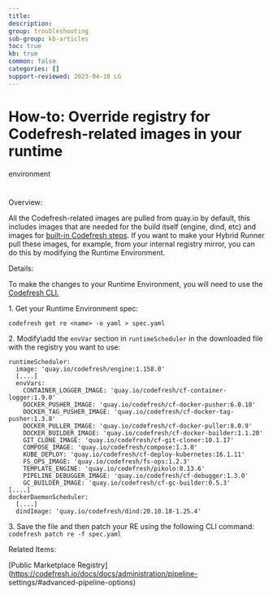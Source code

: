 ```yaml
---
title: 
description: 
group: troubleshooting
sub-group: kb-articles
toc: true
kb: true
common: false
categories: []
support-reviewed: 2023-04-18 LG
---
```


# How-to: Override registry for Codefresh-related images in your runtime
environment

#

Overview:

All the Codefresh-related images are pulled from quay.io by default, this
includes images that are needed for the build itself (engine, dind, etc) and
images for [built-in Codefresh
steps](https://codefresh.io/docs/docs/codefresh-yaml/steps/#built-in-steps).
If you want to make your Hybrid Runner pull these images, for example, from
your internal registry mirror, you can do this by modifying the Runtime
Environment.

Details:

To make the changes to your Runtime Environment, you will need to use the
[Codefresh CLI.](https://codefresh-io.github.io/cli/installation/)

1\. Get your Runtime Environment spec:

`codefresh get re <name> -o yaml > spec.yaml`

2\. Modify\add the `envVar` section in `runtimeScheduler` in the downloaded
file with the registry you want to use:

    
    
    runtimeScheduler:
      image: 'quay.io/codefresh/engine:1.158.0'  
      [....]
      envVars:
        CONTAINER_LOGGER_IMAGE: 'quay.io/codefresh/cf-container-logger:1.9.0'
        DOCKER_PUSHER_IMAGE: 'quay.io/codefresh/cf-docker-pusher:6.0.10'
        DOCKER_TAG_PUSHER_IMAGE: 'quay.io/codefresh/cf-docker-tag-pusher:1.3.8'
        DOCKER_PULLER_IMAGE: 'quay.io/codefresh/cf-docker-puller:8.0.9'
        DOCKER_BUILDER_IMAGE: 'quay.io/codefresh/cf-docker-builder:1.1.20'
        GIT_CLONE_IMAGE: 'quay.io/codefresh/cf-git-cloner:10.1.17'
        COMPOSE_IMAGE: 'quay.io/codefresh/compose:1.3.0'
        KUBE_DEPLOY: 'quay.io/codefresh/cf-deploy-kubernetes:16.1.11'
        FS_OPS_IMAGE: 'quay.io/codefresh/fs-ops:1.2.3'
        TEMPLATE_ENGINE: 'quay.io/codefresh/pikolo:0.13.6'
        PIPELINE_DEBUGGER_IMAGE: 'quay.io/codefresh/cf-debugger:1.3.0'
        GC_BUILDER_IMAGE: 'quay.io/codefresh/cf-gc-builder:0.5.3'
    [....]
    dockerDaemonScheduler:
      [....]
      dindImage: 'quay.io/codefresh/dind:20.10.18-1.25.4' 

3\. Save the file and then patch your RE using the following CLI command:  
`codefresh patch re -f spec.yaml`

Related Items:

[Public Marketplace
Registry](https://codefresh.io/docs/docs/administration/pipeline-
settings/#advanced-pipeline-options)

